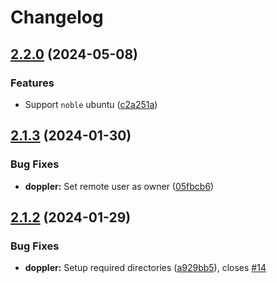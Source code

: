 # Changelog

## [2.2.0](https://github.com/itsmechlark/features/compare/doppler-v2.1.3...doppler-v2.2.0) (2024-05-08)


### Features

* Support `noble` ubuntu ([c2a251a](https://github.com/itsmechlark/features/commit/c2a251aafc58c1d121cd6f07e36d4031921ee219))

## [2.1.3](https://github.com/itsmechlark/features/compare/doppler-v2.1.2...doppler-v2.1.3) (2024-01-30)


### Bug Fixes

* **doppler:** Set remote user as owner ([05fbcb6](https://github.com/itsmechlark/features/commit/05fbcb6a10bd7d6437dcf75bb9dcaec4d8e4ced8))

## [2.1.2](https://github.com/itsmechlark/features/compare/doppler-v2.1.1...doppler-v2.1.2) (2024-01-29)


### Bug Fixes

* **doppler:** Setup required directories ([a929bb5](https://github.com/itsmechlark/features/commit/a929bb592bc9cf25e5072ddca2b9a5cd0d1dff7d)), closes [#14](https://github.com/itsmechlark/features/issues/14)
